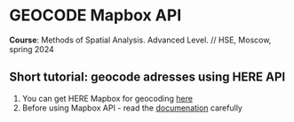 # GEOCODE Mapbox API

**Course**: Methods of Spatial Analysis. Advanced Level. // HSE, Moscow, spring 2024

## Short tutorial: geocode adresses using HERE API

1. You can get HERE Mapbox for geocoding [here](https://account.mapbox.com)
2. Before using Mapbox API - read the [documenation](https://docs.mapbox.com/api/search/geocoding/) carefully
